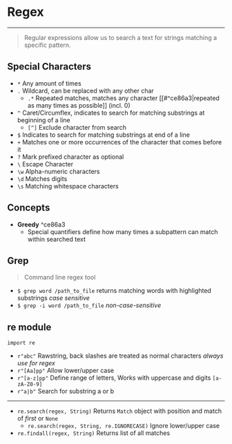 # Regex
___
> Regular expressions allow us to search a text for strings matching a specific pattern.
## Special Characters
- `*` Any amount of times
- `.` Wildcard, can be replaced with any other char
	- `.*` Repeated matches, matches any character [[#^ce86a3|repeated as many times as possible]] (incl. 0)
- `^` Caret/Circumflex, indicates to search for matching substrings at beginning of a line
	- `[^]` Exclude character from search
- `$` Indicates to search for matching substrings at end of a line
- `+` Matches one or more occurrences of the character that comes before it
- `?` Mark prefixed character as optional
- `\` Escape Character
- `\w` Alpha-numeric characters
- `\d` Matches digits
- `\s` Matching whitespace characters
## Concepts
- **Greedy** ^ce86a3
	- Special quantifiers define how many times a subpattern can match within searched text
## Grep
> Command line regex tool
- `$ grep word /path_to_file` returns matching words with highlighted substrings *case sensitive*
- `$ grep -i word /path_to_file` *non-case-sensitive*
## re module
`import re`
- `r"abc"` Rawstring, back slashes are treated as normal characters *always use for regex*
- `r"[Aa]pp"` Allow lower/upper case
- `r"[a-z]pp"` Define range of letters, Works with uppercase and digits `[a-zA-Z0-9]`
- `r"a|b"` Search for substring a or b
___
- `re.search(regex, String)` Returns `Match` object with position and match of *first* or `None`
	- `re.search(regex, String, re.IGNORECASE)` Ignore lower/upper case
- `re.findall(regex, String)` Returns list of all matches